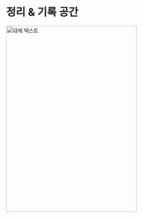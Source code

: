 # 정리 & 기록 공간

<img src="https://github.com/young0264/evolve/assets/96028167/8cd306a6-3414-4e83-ae14-a102c73c6f08" alt="대체 텍스트" width="350" height="500">

